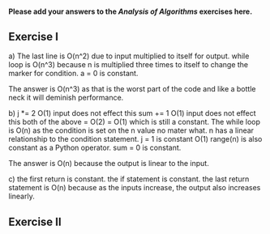 #### Please add your answers to the ***Analysis of  Algorithms*** exercises here.

## Exercise I

a) 
The last line is O(n^2) due to input multiplied to itself for output.
while loop is O(n^3) because n is multiplied three times to itself to change the marker for condition.
a = 0 is constant.

The answer is O(n^3) as that is the worst part of the code and like a bottle neck it will deminish performance.

b)
j *= 2  O(1) input does not effect this
sum += 1  O(1) input does not effect this
both of the above = O(2) = O(1) which is still a constant.
The while loop is O(n) as the condition is set on the n value no mater what. n has a linear relationship to the condition statement.
j = 1 is constant O(1)
range(n) is also constant as a Python operator.
sum = 0 is constant.

The answer is O(n) because the output is linear to the input.

c)
the first return is constant.
the if statement is constant.
the last return statement is O(n) because as the inputs increase, the output also increases linearly.

## Exercise II


